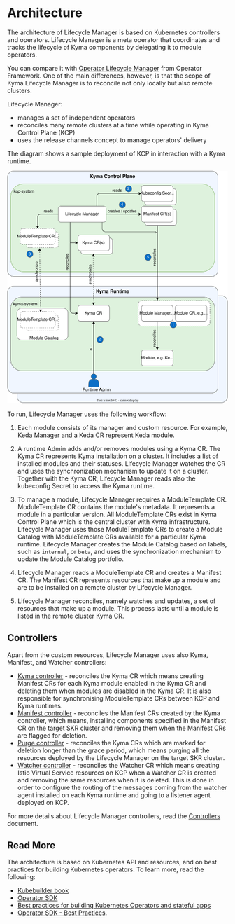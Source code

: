 # Architecture

The architecture of Lifecycle Manager is based on Kubernetes controllers and operators. Lifecycle Manager is a meta operator that coordinates and tracks the lifecycle of Kyma components by delegating it to module operators.

You can compare it with [Operator Lifecycle Manager](https://olm.operatorframework.io/) from Operator Framework. One of the main differences, however, is that the scope of Kyma Lifecycle Manager is to reconcile not only locally but also remote clusters.

Lifecycle Manager:

- manages a set of independent operators
- reconciles many remote clusters at a time while operating in Kyma Control Plane (KCP)
- uses the release channels concept to manage operators' delivery

The diagram shows a sample deployment of KCP in interaction with a Kyma runtime.

![Lifecycle Manager Architecture](/docs/assets/lifecycle-manager-architecture.svg)

To run, Lifecycle Manager uses the following workflow:

1. Each module consists of its manager and custom resource. For example, Keda Manager and a Keda CR represent Keda module.

2. A runtime Admin adds and/or removes modules using a Kyma CR. The Kyma CR represents Kyma installation on a cluster. It includes a list of installed modules and their statuses. Lifecycle Manager watches the CR and uses the synchronization mechanism to update it on a cluster. Together with the Kyma CR, Lifecycle Manager reads also the kubeconfig Secret to access the Kyma runtime.

3. To manage a module, Lifecycle Manager requires a ModuleTemplate CR. ModuleTemplate CR contains the module's metadata. It represents a module in a particular version. All ModuleTemplate CRs exist in Kyma Control Plane which is the central cluster with Kyma infrastructure. Lifecycle Manager uses those ModuleTemplate CRs to create a Module Catalog with ModuleTemplate CRs available for a particular Kyma runtime. Lifecycle Manager creates the Module Catalog based on labels, such as `internal`, or `beta`, and uses the synchronization mechanism to update the Module Catalog portfolio.

4. Lifecycle Manager reads a ModuleTemplate CR and creates a Manifest CR. The Manifest CR represents resources that make up a module and are to be installed on a remote cluster by Lifecycle Manager.

5. Lifecycle Manager reconciles, namely watches and updates, a set of resources that make up a module. This process lasts until a module is listed in the remote cluster Kyma CR.

## Controllers

Apart from the custom resources, Lifecycle Manager uses also Kyma, Manifest, and Watcher controllers:

- [Kyma controller](../../internal/controller/kyma/controller.go) - reconciles the Kyma CR which means creating Manifest CRs for each Kyma module enabled in the Kyma CR and deleting them when modules are disabled in the Kyma CR. It is also responsible for synchronising ModuleTemplate CRs between KCP and Kyma runtimes.
- [Manifest controller](../../internal/controller/manifest_controller.go) - reconciles the Manifest CRs created by the Kyma controller, which means, installing components specified in the Manifest CR on the target SKR cluster and removing them when the Manifest CRs are flagged for deletion.
- [Purge controller](../../internal/controller/purge_controller.go) - reconciles the Kyma CRs which are marked for deletion longer than the grace period, which means purging all the resources deployed by the Lifecycle Manager on the target SKR cluster.
- [Watcher controller](../../internal/controller/watcher_controller.go) - reconciles the Watcher CR which means creating Istio Virtual Service resources on KCP when a Watcher CR is created and removing the same resources when it is deleted. This is done in order to configure the routing of the messages coming from the watcher agent installed on each Kyma runtime and going to a listener agent deployed on KCP.

For more details about Lifecycle Manager controllers, read the [Controllers](controllers.md) document.

## Read More

The architecture is based on Kubernetes API and resources, and on best practices for building Kubernetes operators. To learn more, read the following:

- [Kubebuilder book](https://book.kubebuilder.io/)
- [Operator SDK](https://sdk.operatorframework.io/docs/building-operators/golang/)
- [Best practices for building Kubernetes Operators and stateful apps](https://cloud.google.com/blog/products/containers-kubernetes/best-practices-for-building-kubernetes-operators-and-stateful-apps)
- [Operator SDK - Best Practices](https://sdk.operatorframework.io/docs/best-practices/).
